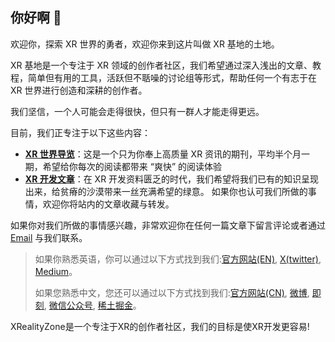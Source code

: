 ## 你好啊 👋

欢迎你，探索 XR 世界的勇者，欢迎你来到这片叫做 XR 基地的土地。

XR 基地是一个专注于 XR 领域的创作者社区，我们希望通过深入浅出的文章、教程，简单但有用的工具，活跃但不聒噪的讨论组等形式，帮助任何一个有志于在 XR 世界进行创造和深耕的创作者。

我们坚信，一个人可能会走得很快，但只有一群人才能走得更远。

目前，我们正专注于以下这些内容：

- **[XR 世界导览](https://xreality.zone/zh/tags/newsletter/)**：这是一个只为你奉上高质量 XR 资讯的期刊，平均半个月一期，希望给你每次的阅读都带来 “爽快” 的阅读体验
- **[XR 开发文章](https://xreality.zone/zh/tags/article/)**：在 XR 开发资料匮乏的时代，我们希望将我们已有的知识呈现出来，给贫瘠的沙漠带来一丝充满希望的绿意。
如果你也认可我们所做的事情，欢迎你将站内的文章收藏与转发。

如果你对我们所做的事情感兴趣，非常欢迎你在任何一篇文章下留言评论或者通过 [Email](mailto:xreality.zone@outlook.com) 与我们联系。

> 如果你熟悉英语，你可以通过以下方式找到我们:[官方网站(EN)](https://xreality.zone/en/), [X(twitter)](https://twitter.com/XRealityZone), [Medium](https://medium.com/@xreality.zone)。
>
> 如果您熟悉中文，您还可以通过以下方式找到我们:[官方网站(CN)](https://xreality.zone/zh/), [微博](https://m.weibo.cn/u/6874667850), [即刻](https://web.okjike.com/u/ab5d744a-7d44-4a68-8e66-af6b49515252), [微信公众号](http://weixin.qq.com/r/qzkSCsjEK5VUrYxp92y5), [稀土掘金](https://juejin.cn/user/1075772629977741)。 
 
XRealityZone是一个专注于XR的创作者社区，我们的目标是使XR开发更容易!
